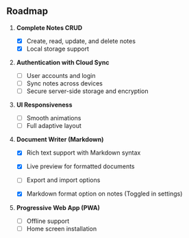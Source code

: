 ## Roadmap

1. **Complete Notes CRUD**

   - [x] Create, read, update, and delete notes
   - [x] Local storage support

2. **Authentication with Cloud Sync**

   - [ ] User accounts and login
   - [ ] Sync notes across devices
   - [ ] Secure server-side storage and encryption

3. **UI Responsiveness**

   - [ ] Smooth animations
   - [ ] Full adaptive layout

4. **Document Writer (Markdown)**

   - [x] Rich text support with Markdown syntax
   - [x] Live preview for formatted documents
   - [ ] Export and import options
   - [x] Markdown format option on notes (Toggled in settings)


5. **Progressive Web App (PWA)**

   - [ ] Offline support
   - [ ] Home screen installation